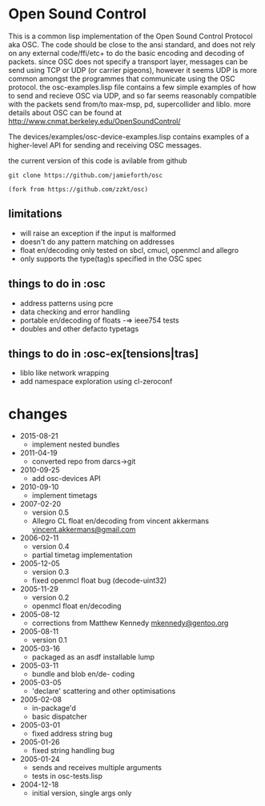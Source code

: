 # Open Sound Control

This is a common lisp implementation of the Open Sound Control
Protocol aka OSC. The code should be close to the ansi standard, and
does not rely on any external code/ffi/etc+ to do the basic encoding
and decoding of packets. since OSC does not specify a transport layer,
messages can be send using TCP or UDP (or carrier pigeons), however it
seems UDP is more common amongst the programmes that communicate using
the OSC protocol. the osc-examples.lisp file contains a few simple
examples of how to send and recieve OSC via UDP, and so far seems
reasonably compatible with the packets send from/to max-msp, pd,
supercollider and liblo. more details about OSC can be found at
http://www.cnmat.berkeley.edu/OpenSoundControl/

The devices/examples/osc-device-examples.lisp contains examples of a
higher-level API for sending and receiving OSC messages.

the current version of this code is avilable from github

    git clone https://github.com/jamieforth/osc

    (fork from https://github.com/zzkt/osc)

## limitations

  - will raise an exception if the input is malformed
  - doesn't do any pattern matching on addresses
  - float en/decoding only tested on sbcl, cmucl, openmcl and allegro
  - only supports the type(tag)s specified in the OSC spec

## things to do in :osc

  - address patterns using pcre
  - data checking and error handling
  - portable en/decoding of floats -=> ieee754 tests
  - doubles and other defacto typetags

## things to do in :osc-ex[tensions|tras]

  - liblo like network wrapping
  - add namespace exploration using cl-zeroconf

# changes

  - 2015-08-21
     - implement nested bundles
  - 2011-04-19
     - converted repo from darcs->git
  - 2010-09-25
     - add osc-devices API
  - 2010-09-10
     - implement timetags
  - 2007-02-20
     - version 0.5
     - Allegro CL float en/decoding from vincent akkermans <vincent.akkermans@gmail.com>
  - 2006-02-11
     - version 0.4
     - partial timetag implementation
  - 2005-12-05
     - version 0.3
     - fixed openmcl float bug (decode-uint32)
  - 2005-11-29
     - version 0.2
     - openmcl float en/decoding
  - 2005-08-12
     - corrections from Matthew Kennedy <mkennedy@gentoo.org>
  - 2005-08-11
     - version 0.1
  - 2005-03-16
     - packaged as an asdf installable lump
  - 2005-03-11
     - bundle and blob en/de- coding
  - 2005-03-05
     - 'declare' scattering and other optimisations
  - 2005-02-08
     - in-package'd
     - basic dispatcher
  - 2005-03-01
     - fixed address string bug
  - 2005-01-26
     - fixed string handling bug
  - 2005-01-24
     - sends and receives multiple arguments
     - tests in osc-tests.lisp
  - 2004-12-18
     - initial version, single args only
